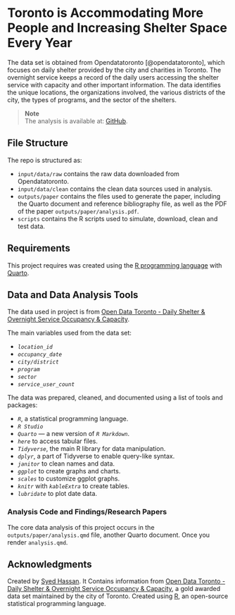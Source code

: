# Toronto is Accommodating More People and Increasing Shelter Space Every Year

The data set is obtained from Opendatatoronto [@opendatatoronto], which focuses on daily shelter provided by the city and charities in Toronto. The overnight service keeps a record of the daily users accessing the shelter service with capacity and other important information. The data identifies the unique locations, the organizations involved, the various districts of the city, the types of programs, and the sector of the shelters.

> **Note**<br>
> The analysis is available at: [GitHub](https://github.com/saiyedgh/Shelters_Toronto/blob/main/outputs/paper/analysis.pdf).

## File Structure

The repo is structured as:
-   `input/data/raw` contains the raw data downloaded from Opendatatoronto.
-   `input/data/clean` contains the clean data sources used in analysis.
-   `outputs/paper` contains the files used to generate the paper, including the Quarto document and reference bibliography file, as well as the PDF of the paper `outputs/paper/analysis.pdf`. 
-   `scripts` contains the R scripts used to simulate, download, clean and test data.

## Requirements

This project requires was created using the [R programming language](https://www.r-project.org/) with [Quarto](https://quarto.org/docs/get-started/).

## Data and Data Analysis Tools

The data used in project is from [Open Data Toronto - Daily Shelter & Overnight Service Occupancy & Capacity](https://open.toronto.ca/dataset/daily-shelter-overnight-service-occupancy-capacity/).

The main variables used from the data set:
* *`location_id`*
* *`occupancy_date`*
* *`city/district`*
* *`program`*
* *`sector`*
* *`service_user_count`*

The data was prepared, cleaned, and documented using a list of tools and packages:
* *`R`*, a statistical programming language.
* *`R Studio`*
* *`Quarto`* — a new version of *`R Markdown`*.
* *`here`* to access tabular files.
* *`Tidyverse`*, the main R library for data manipulation.
* *`dplyr`*, a part of Tidyverse to enable query-like syntax.
* *`janitor`* to clean names and data.
* *`ggplot`* to create graphs and charts.
* *`scales`* to customize ggplot graphs.
* *`knitr`* with *`kableExtra`* to create tables.
* *`lubridate`* to plot date data.


### Analysis Code and Findings/Research Papers

The core data analysis of this project occurs in the `outputs/paper/analysis.qmd` file, another Quarto document. Once you render `analysis.qmd`.


## Acknowledgments

Created by [Syed Hassan](https://sai-yed.com). It Contains information from [Open Data Toronto - Daily Shelter & Overnight Service Occupancy & Capacity](https://open.toronto.ca/dataset/daily-shelter-overnight-service-occupancy-capacity/), a gold awarded data set maintained by the city of Toronto. Created using [R](https://www.r-project.org/), an open-source statistical programming language.

